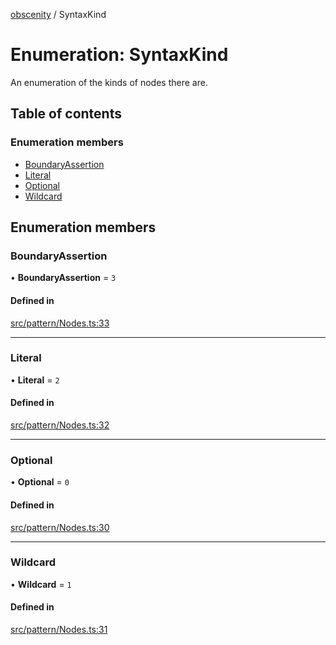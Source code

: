 [obscenity](../README.md) / SyntaxKind

# Enumeration: SyntaxKind

An enumeration of the kinds of nodes there are.

## Table of contents

### Enumeration members

- [BoundaryAssertion](SyntaxKind.md#boundaryassertion)
- [Literal](SyntaxKind.md#literal)
- [Optional](SyntaxKind.md#optional)
- [Wildcard](SyntaxKind.md#wildcard)

## Enumeration members

### BoundaryAssertion

• **BoundaryAssertion** = `3`

#### Defined in

[src/pattern/Nodes.ts:33](https://github.com/jo3-l/obscenity/blob/c0d50c3/src/pattern/Nodes.ts#L33)

___

### Literal

• **Literal** = `2`

#### Defined in

[src/pattern/Nodes.ts:32](https://github.com/jo3-l/obscenity/blob/c0d50c3/src/pattern/Nodes.ts#L32)

___

### Optional

• **Optional** = `0`

#### Defined in

[src/pattern/Nodes.ts:30](https://github.com/jo3-l/obscenity/blob/c0d50c3/src/pattern/Nodes.ts#L30)

___

### Wildcard

• **Wildcard** = `1`

#### Defined in

[src/pattern/Nodes.ts:31](https://github.com/jo3-l/obscenity/blob/c0d50c3/src/pattern/Nodes.ts#L31)
